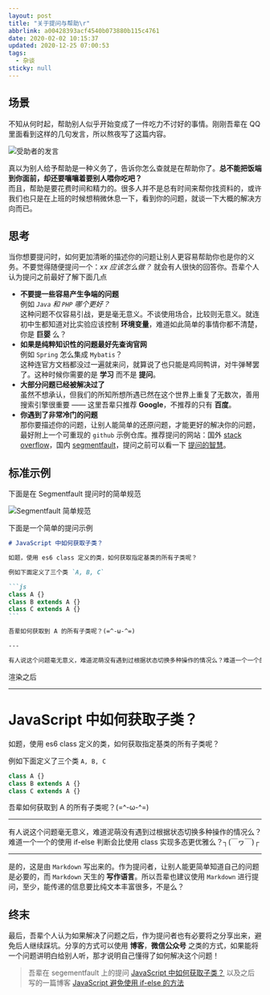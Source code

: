 ```yaml
---
layout: post
title: "关于提问与帮助\r"
abbrlink: a00428393acf4540b073880b115c4761
date: 2020-02-02 10:15:37
updated: 2020-12-25 07:00:53
tags:
  - 杂谈
sticky: null
---
```


## 场景

不知从何时起，帮助别人似乎开始变成了一件吃力不讨好的事情。刚刚吾辈在 QQ 里面看到这样的几句发言，所以熬夜写了这篇内容。

![受助者的发言](https://cdn.jsdelivr.net/gh/rxliuli/img-bed/20190129232524.png)

真以为别人给予帮助是一种义务了，告诉你怎么查就是在帮助你了。**总不能把饭端到你面前，却还要嚷嚷着要别人喂你吃吧？**\
而且，帮助是要花费时间和精力的。很多人并不是总有时间来帮你找资料的，或许我们也只是在上班的时候想稍微休息一下，看到你的问题，就谈一下大概的解决方向而已。

## 思考

当你想要提问时，如何更加清晰的描述你的问题让别人更容易帮助你也是你的义务。不要觉得随便提问一个：_xx 应该怎么做？_ 就会有人很快的回答你。吾辈个人认为提问之前最好了解下面几点

- **不要提一些容易产生争端的问题**\
  例如 _`Java` 和 `PHP` 哪个更好？_\
  这种问题不仅容易引战，更是毫无意义。不谈使用场合，比较则无意义。就连初中生都知道对比实验应该控制 **环境变量**，难道如此简单的事情你都不清楚，你是 **巨婴** 么？
- **如果是纯粹知识性的问题最好先查询官网**\
  例如 `Spring` 怎么集成 `Mybatis`？\
  这种连官方文档都没过一遍就来问，就算说了也只能是鸡同鸭讲，对牛弹琴罢了。这种时候你需要的是 **学习** 而不是 **提问**。
- **大部分问题已经被解决过了**\
  虽然不想承认，但我们的所知所想所遇已然在这个世界上重复了无数次，善用搜索引擎很重要 —— 这里吾辈只推荐 **Google**，不推荐的只有 **百度**。
- **你遇到了非常冷门的问题**\
  那你要描述你的问题，让别人能简单的还原问题，才能更好的解决你的问题，最好附上一个可重现的 `github` 示例仓库。推荐提问的网站：国外 [stack overflow](https://segmentfault.com/questions)，国内 [segmentfault](https://segmentfault.com/questions)，提问之前可以看一下 [提问的智慧](https://github.com/ryanhanwu/How-To-Ask-Questions-The-Smart-Way/blob/master/README.md)。

## 标准示例

下面是在 Segmentfault 提问时的简单规范

![Segmentfault 简单规范](https://cdn.jsdelivr.net/gh/rxliuli/img-bed/20190129233329.png)

下面是一个简单的提问示例

````markdown
# JavaScript 中如何获取子类？

如题，使用 es6 class 定义的类，如何获取指定基类的所有子类呢？

例如下面定义了三个类 `A, B, C`

```js
class A {}
class B extends A {}
class C extends A {}
```

吾辈如何获取到 A 的所有子类呢？(=^-ω-^=)

---

有人说这个问题毫无意义，难道泥萌没有遇到过根据状态切换多种操作的情况么？难道一个一个的使用 if-else 判断会比使用 class 实现多态更优雅么？┐(￣ヮ￣)┌
````

渲染之后

---

# JavaScript 中如何获取子类？

如题，使用 es6 class 定义的类，如何获取指定基类的所有子类呢？

例如下面定义了三个类 `A, B, C`

```js
class A {}
class B extends A {}
class C extends A {}
```

吾辈如何获取到 A 的所有子类呢？(=^-ω-^=)

---

有人说这个问题毫无意义，难道泥萌没有遇到过根据状态切换多种操作的情况么？难道一个一个的使用 if-else 判断会比使用 class 实现多态更优雅么？┐(￣ヮ￣)┌

---

是的，这是由 `Markdown` 写出来的。作为提问者，让别人能更简单知道自己的问题是必要的，而 `Markdown` 天生的 **写作语言**。所以吾辈也建议使用 `Markdown` 进行提问，至少，能传递的信息要比纯文本丰富很多，不是么？

## 终末

最后，吾辈个人认为如果解决了问题之后，作为提问者也有必要将之分享出来，避免后人继续踩坑。分享的方式可以使用 **博客**，**微信公众号** 之类的方式，如果能将一个问题讲明白给别人听，那才说明自己懂得了如何解决这个问题！

> 吾辈在 segementfault 上的提问 [JavaScript 中如何获取子类？](https://segmentfault.com/q/1010000017910469) 以及之后写的一篇博客 [JavaScript 避免使用 if-else 的方法](https://blog.rxliuli.com/p/e17d1a04/)
